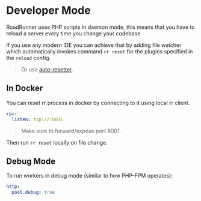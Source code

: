 # Developer Mode
RoadRunner uses PHP scripts in daemon mode, this means that you have to reload a server every time you change your codebase. 

If you use any modern IDE you can achieve that by adding file watcher which automatically invokes command `rr reset` for the plugins specified in the `reload` config.

> Or use [auto-resetter](../plugins/reload.md).

## In Docker
You can reset rr process in docker by connecting to it using local rr client. 

```yaml
rpc:
  listen: tcp://:6001
```

> Make sure to forward/expose port 6001.

Then run `rr reset` locally on file change.

## Debug Mode
To run workers in debug mode (similar to how PHP-FPM operates):

```yaml
http:
  pool.debug: true
```
